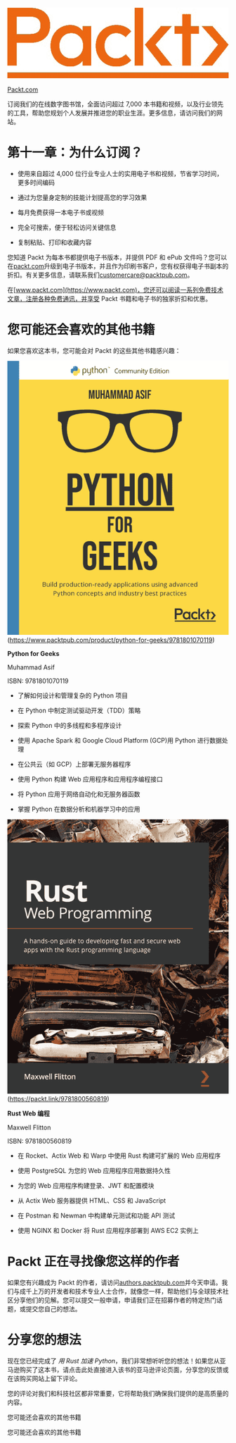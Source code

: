 ![图片 87917](img/Image87917.jpg)

[Packt.com](http://Packt.com)

订阅我们的在线数字图书馆，全面访问超过 7,000 本书籍和视频，以及行业领先的工具，帮助您规划个人发展并推进您的职业生涯。更多信息，请访问我们的网站。

# 第十一章：为什么订阅？

+   使用来自超过 4,000 位行业专业人士的实用电子书和视频，节省学习时间，更多时间编码

+   通过为您量身定制的技能计划提高您的学习效果

+   每月免费获得一本电子书或视频

+   完全可搜索，便于轻松访问关键信息

+   复制粘贴、打印和收藏内容

您知道 Packt 为每本书都提供电子书版本，并提供 PDF 和 ePub 文件吗？您可以在[packt.com](https://packt.com)升级到电子书版本，并且作为印刷书客户，您有权获得电子书副本的折扣。有关更多信息，请联系我们[customercare@packtpub.com](https://customercare@packtpub.com)。

在[www.packt.com](https://www.packt.com)，您还可以阅读一系列免费技术文章，注册各种免费通讯，并享受 Packt 书籍和电子书的独家折扣和优惠。

# 您可能还会喜欢的其他书籍

如果您喜欢这本书，您可能会对 Packt 的这些其他书籍感兴趣：

![Python for Geeks 封面](img/9781801070119_Cover.png)(https://www.packtpub.com/product/python-for-geeks/9781801070119)

**Python for Geeks**

Muhammad Asif

ISBN: 9781801070119

+   了解如何设计和管理复杂的 Python 项目

+   在 Python 中制定测试驱动开发（TDD）策略

+   探索 Python 中的多线程和多程序设计

+   使用 Apache Spark 和 Google Cloud Platform (GCP)用 Python 进行数据处理

+   在公共云（如 GCP）上部署无服务器程序

+   使用 Python 构建 Web 应用程序和应用程序编程接口

+   将 Python 应用于网络自动化和无服务器函数

+   掌握 Python 在数据分析和机器学习中的应用

![Rust Web 编程封面](img/9781800560819_Cover.png)(https://packt.link/9781800560819)

**Rust Web 编程**

Maxwell Flitton

ISBN: 9781800560819

+   在 Rocket、Actix Web 和 Warp 中使用 Rust 构建可扩展的 Web 应用程序

+   使用 PostgreSQL 为您的 Web 应用程序应用数据持久性

+   为您的 Web 应用程序构建登录、JWT 和配置模块

+   从 Actix Web 服务器提供 HTML、CSS 和 JavaScript

+   在 Postman 和 Newman 中构建单元测试和功能 API 测试

+   使用 NGINX 和 Docker 将 Rust 应用程序部署到 AWS EC2 实例上

# Packt 正在寻找像您这样的作者

如果您有兴趣成为 Packt 的作者，请访问[authors.packtpub.com](https://authors.packtpub.com)并今天申请。我们与成千上万的开发者和技术专业人士合作，就像您一样，帮助他们与全球技术社区分享他们的见解。您可以提交一般申请，申请我们正在招募作者的特定热门话题，或提交您自己的想法。

# 分享您的想法

现在您已经完成了 *用 Rust 加速 Python*，我们非常想听听您的想法！如果您从亚马逊购买了这本书，请点击此处直接进入该书的亚马逊评论页面，分享您的反馈或在该购买网站上留下评论。

您的评论对我们和科技社区都非常重要，它将帮助我们确保我们提供的是高质量的内容。

您可能还会喜欢的其他书籍

您可能还会喜欢的其他书籍
